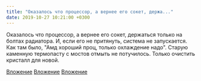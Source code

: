 ```yaml
---
title: "Оказалось что процессор, а вернее его сокет, держа..."
date: 2019-10-27 10:21:00 +0300
---
```


Оказалось что процессор, а вернее его сокет, держаться только на болтах радиатора. И, если его не притянуть, система не запускается. Как там было, "Амд хороший проц, только охлаждение надо".
Старую каменную термопасту с мостов отмыть не потучилось. Только очистить кристалл для новой.


[Вложение](/assets/vk_photos/1/fylWEMfKsXQ.jpg)
[Вложение](/assets/vk_photos/1/862u-1Jzejc.jpg)
[Вложение](/assets/vk_photos/1/F4r9AXicgVM.jpg)
